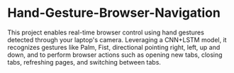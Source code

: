 # Hand-Gesture-Browser-Navigation
This project enables real-time browser control using hand gestures detected through your laptop's camera. Leveraging a CNN+LSTM model, it recognizes gestures like Palm, Fist, directional pointing right, left, up and down, and  to perform browser actions such as opening new tabs, closing tabs, refreshing pages, and switching between tabs.
